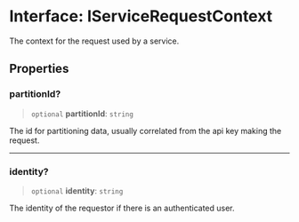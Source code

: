 # Interface: IServiceRequestContext

The context for the request used by a service.

## Properties

### partitionId?

> `optional` **partitionId**: `string`

The id for partitioning data, usually correlated from the api key making the request.

***

### identity?

> `optional` **identity**: `string`

The identity of the requestor if there is an authenticated user.
